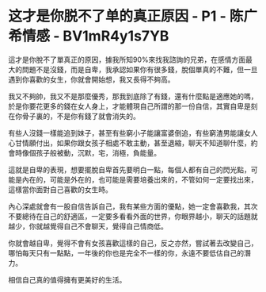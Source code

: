 # 这才是你脱不了单的真正原因 - P1 - 陈广希情感 - BV1mR4y1s7YB

這才是你脫不了單真正的原因，據我所知90%來找我諮詢的兄弟，在感情方面最大的問題不是沒錢，而是自卑，我承認如果你有很多錢，脫個單真的不難，但一旦遇到你喜歡的女生，你就會開始想，我又長得不夠高。

我又不夠帥，我又不是那麼優秀，那我到底除了有錢，還有什麼點是適應她的嗎，於是你要花更多的錢在女人身上，才能體現自己所謂的那一份自信，其實自卑是刻在你骨子裏的，不是你有錢了就會消失的。

有些人沒錢一樣能追到妹子，甚至有些窮小子能讓富婆倒追，有些窮渣男能讓女人心甘情願付出，如果你跟女孩子相處不敢主動，甚至退縮，聊天不知道聊什麼，約會時像個孩子般被動，沉默，宅，消極，負能量。

這就是自卑的表現，想要擺脫自卑首先要明白一點，每個人都有自己的閃光點，可能是內在的，可能是外在的，也可能是需要培養出來的，不管如何一定要找出來，這樣當你面對自己喜歡的女生時。

內心深處就會有一股自信告訴自己，我有某些方面的優點，她一定會喜歡我，其次不要總待在自己的舒適區，一定要多看看外面的世界，你眼界越小，聊天的話題就越少，你就越覺得自己不會聊天，覺得自己情商低。

你就會越自卑，覺得不會有女孩喜歡這樣的自己，反之亦然，嘗試著去改變自己，哪怕每天只有一點點，一年後的你也是完全不一樣的你，永遠不要低估自己的潛力。

相信自己真的值得擁有更美好的生活。